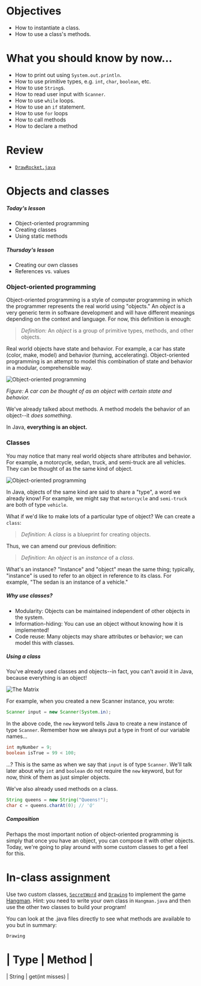 # Objectives
- How to instantiate a class.
- How to use a class's methods.

# What you should know by now...
- How to print out using `System.out.println`.
- How to use primitive types, e.g. `int`, `char`, `boolean`, etc. 
- How to use `String`s.
- How to read user input with `Scanner`.
- How to use `while` loops.
- How to use an `if` statement.
- How to use `for` loops
- How to call methods
- How to declare a method

# Review
- [`DrawRocket.java`](https://github.com/accesscode-2-1/unit-0/blob/master/in-class%20exercise%20solutions/DrawRocket.java)

# Objects and classes
##### Today's lesson
- Object-oriented programming
- Creating classes
- Using static methods

##### Thursday's lesson
- Creating our own classes
- References vs. values

### Object-oriented programming
Object-oriented programming is a style of computer programming in which the programmer represents the real world using "objects." An *object* is a very generic term in software development and will have different meanings depending on the context and language. For now, this definition is enough:

> *Definition:* An *object* is a group of primitive types, methods, and other objects.

Real world objects have state and behavior. For example, a car has state (color, make, model) and behavior (turning, accelerating). Object-oriented programming is an attempt to model this combination of state and behavior in a modular, comprehensible way.

![Object-oriented programming](https://github.com/accesscode-2-1/unit-0/blob/master/images/car.jpg)

*Figure: A car can be thought of as an object with certain state and behavior.*

We've already talked about methods. A method models the behavior of an object--it *does something*.

In Java, **everything is an object.**

### Classes

You may notice that many real world objects share attributes and behavior. For example, a motorcycle, sedan, truck, and semi-truck are all vehicles. They can be thought of as the same kind of object.

![Object-oriented programming](https://github.com/accesscode-2-1/unit-0/blob/master/images/oop.jpg)

In Java, objects of the same kind are said to share a "type", a word we already know! For example, we might say that `motorcycle` and `semi-truck` are both of type `vehicle`. 

What if we'd like to make lots of a particular type of object? We can create a `class`:

> *Definition:* A *class* is a blueprint for creating objects.

Thus, we can amend our previous definition:

> *Definition:* An *object* is an *instance* of a *class*.

What's an instance? "Instance" and "object" mean the same thing; typically, "instance" is used to refer to an object in reference to its class. For example, "The sedan is an instance of a vehicle."

##### Why use classes?

- Modularity: Objects can be maintained independent of other objects in the system.
- Information-hiding: You can use an object without knowing how it is implemented!
- Code reuse: Many objects may share attributes or behavior; we can model this with classes.

##### Using a class

You've already used classes and objects--in fact, you can't avoid it in Java, because everything is an object! 

![The Matrix](https://github.com/accesscode-2-1/unit-0/blob/master/images/matrix.jpg)

For example, when you created a new Scanner instance, you wrote:

```java
Scanner input = new Scanner(System.in);
```

In the above code, the `new` keyword tells Java to create a new instance of type `Scanner`. Remember how we always put a type in front of our variable names...

```java
int myNumber = 9;
boolean isTrue = 99 < 100;
```

...? This is the same as when we say that `input` is of type `Scanner`. We'll talk later about why `int` and `boolean` do not require the `new` keyword, but for now, think of them as just simpler objects.

We've also already used methods on a class.

```java
String queens = new String("Queens!");
char c = queens.charAt(0); // 'Q'
```

##### Composition

Perhaps the most important notion of object-oriented programming is simply that once you have an object, you can compose it with other objects. Today, we're going to play around with some custom classes to get a feel for this.

# In-class assignment

Use two custom classes, [`SecretWord`](https://github.com/accesscode-2-1/unit-0/blob/master/in-class%20exercise%20solutions/Hangman/SecretWord.java) and [`Drawing`](https://github.com/accesscode-2-1/unit-0/blob/master/in-class%20exercise%20solutions/Hangman/Drawing.java) to implement the game [Hangman](http://en.wikipedia.org/wiki/Hangman_%28game%29). Hint: you need to write your own class in `Hangman.java` and then use the other two classes to build your program!

You can look at the .java files directly to see what methods are available to you but in summary:

`Drawing`

 # |  Type | Method |
| String | get(int misses) |
